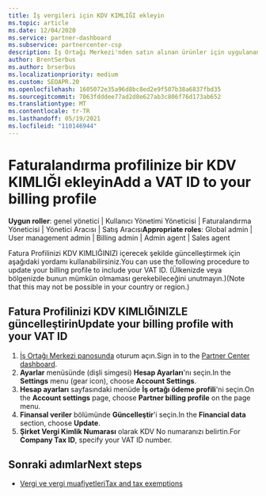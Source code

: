 ```yaml
---
title: İş vergileri için KDV KIMLIĞI ekleyin
ms.topic: article
ms.date: 12/04/2020
ms.service: partner-dashboard
ms.subservice: partnercenter-csp
description: İş Ortağı Merkezi'nden satın alınan ürünler için uygulanan vergiler, işletme adresinize göre belirlenir. Bazı ülkelerde bulunan işletmeler, KDV numarasını veya yerel eşdeğerini sağlayabilir.
author: BrentSerbus
ms.author: brserbus
ms.localizationpriority: medium
ms.custom: SEOAPR.20
ms.openlocfilehash: 1605072e35a96d8bc8ed2e9f507b38a6837fbd35
ms.sourcegitcommit: 7063fdddee77ad2d8e627ab3c806f76d173ab652
ms.translationtype: MT
ms.contentlocale: tr-TR
ms.lasthandoff: 05/19/2021
ms.locfileid: "110146944"
---
```

# <a name="add-a-vat-id-to-your-billing-profile"></a><span data-ttu-id="1fb2e-104">Faturalandırma profilinize bir KDV KIMLIĞI ekleyin</span><span class="sxs-lookup"><span data-stu-id="1fb2e-104">Add a VAT ID to your billing profile</span></span>

<span data-ttu-id="1fb2e-105">**Uygun roller**: genel yönetici | Kullanıcı Yönetimi Yöneticisi | Faturalandırma Yöneticisi | Yönetici Aracısı | Satış Aracısı</span><span class="sxs-lookup"><span data-stu-id="1fb2e-105">**Appropriate roles**: Global admin | User management admin | Billing admin | Admin agent | Sales agent</span></span>

<span data-ttu-id="1fb2e-106">Fatura Profilinizi KDV KIMLIĞINIZI içerecek şekilde güncelleştirmek için aşağıdaki yordamı kullanabilirsiniz.</span><span class="sxs-lookup"><span data-stu-id="1fb2e-106">You can use the following procedure to update your billing profile to include your VAT ID.</span></span> <span data-ttu-id="1fb2e-107">(Ülkenizde veya bölgenizde bunun mümkün olmaması gerekebileceğini unutmayın.)</span><span class="sxs-lookup"><span data-stu-id="1fb2e-107">(Note that this may not be possible in your country or region.)</span></span>

## <a name="update-your-billing-profile-with-your-vat-id"></a><span data-ttu-id="1fb2e-108">Fatura Profilinizi KDV KIMLIĞINIZLE güncelleştirin</span><span class="sxs-lookup"><span data-stu-id="1fb2e-108">Update your billing profile with your VAT ID</span></span>

1. <span data-ttu-id="1fb2e-109">[İş Ortağı Merkezi panosunda](https://partner.microsoft.com/dashboard/) oturum açın.</span><span class="sxs-lookup"><span data-stu-id="1fb2e-109">Sign in to the [Partner Center dashboard](https://partner.microsoft.com/dashboard/).</span></span>
2. <span data-ttu-id="1fb2e-110">**Ayarlar** menüsünde (dişli simgesi) **Hesap Ayarları**'nı seçin.</span><span class="sxs-lookup"><span data-stu-id="1fb2e-110">In the **Settings** menu (gear icon), choose **Account Settings**.</span></span>
3. <span data-ttu-id="1fb2e-111">**Hesap ayarları** sayfasındaki menüde **İş ortağı ödeme profili**'ni seçin.</span><span class="sxs-lookup"><span data-stu-id="1fb2e-111">On the **Account settings** page, choose **Partner billing profile** on the page menu.</span></span>
4. <span data-ttu-id="1fb2e-112">**Finansal veriler** bölümünde **Güncelleştir**'i seçin.</span><span class="sxs-lookup"><span data-stu-id="1fb2e-112">In the **Financial data** section, choose **Update**.</span></span>
5. <span data-ttu-id="1fb2e-113">**Şirket Vergi Kimlik Numarası** olarak KDV No numaranızı belirtin.</span><span class="sxs-lookup"><span data-stu-id="1fb2e-113">For **Company Tax ID**, specify your VAT ID number.</span></span>

## <a name="next-steps"></a><span data-ttu-id="1fb2e-114">Sonraki adımlar</span><span class="sxs-lookup"><span data-stu-id="1fb2e-114">Next steps</span></span>

- [<span data-ttu-id="1fb2e-115">Vergi ve vergi muafiyetleri</span><span class="sxs-lookup"><span data-stu-id="1fb2e-115">Tax and tax exemptions</span></span>](tax-and-tax-exemptions.md)
